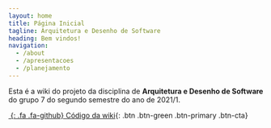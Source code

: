```yaml
---
layout: home
title: Página Inicial
tagline: Arquitetura e Desenho de Software
heading: Bem vindos!
navigation:
  - /about
  - /apresentacoes
  - /planejamento
---
```


Esta é a wiki do projeto da disciplina de **Arquitetura e Desenho de Software** do grupo 7 do segundo semestre do ano de 2021/1.

<div class="cta-container">

[*&nbsp;*{: .fa .fa-github} Código da wiki][GHPAGES]{: .btn .btn-green .btn-primary .btn-cta}

</div>

[GHPAGES]: https://github.com/UnBArqDsw2021-1/2021.1_G7_Mychine_docs
